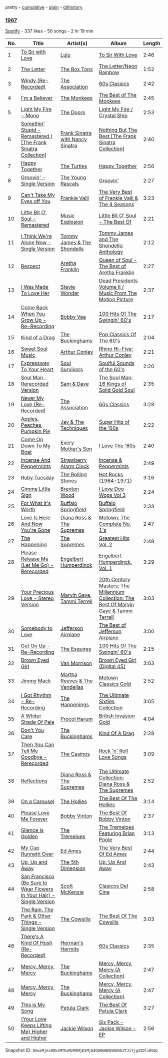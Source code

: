 pretty - [cumulative](/playlists/cumulative/3nT5EK7WTRbRZ5vtWg5irD.md) - [plain](/playlists/plain/3nT5EK7WTRbRZ5vtWg5irD) - [githistory](https://github.githistory.xyz/mackorone/spotify-playlist-archive/blob/main/playlists/plain/3nT5EK7WTRbRZ5vtWg5irD)

### [1967](https://open.spotify.com/playlist/3nT5EK7WTRbRZ5vtWg5irD)

> 

[Spotify](https://open.spotify.com/user/spotify) - 337 likes - 50 songs - 2 hr 19 min

| No. | Title | Artist(s) | Album | Length |
|---|---|---|---|---|
| 1 | [To Sir with Love](https://open.spotify.com/track/0gBFr7N2D1GfhkXIIepIGG) | [Lulu](https://open.spotify.com/artist/0jYKX08u1XxmHrl5TdM2QZ) | [To Sir With Love](https://open.spotify.com/album/37J4FeONwmD1Gl3PzvZGv3) | 2:46 |
| 2 | [The Letter](https://open.spotify.com/track/6RJK553YhstRzyKA4mug09) | [The Box Tops](https://open.spotify.com/artist/3KGQvnOoqUHi3KxKQMZtXr) | [The Letter/Neon Rainbow](https://open.spotify.com/album/08mPxuP35Db56jUUgRvGFs) | 1:52 |
| 3 | [Windy \(Re\-Recorded\)](https://open.spotify.com/track/5UP6vEGxMMXpNPdTiSl8oP) | [The Association](https://open.spotify.com/artist/2kuNswDC82PL9xRbfaZJaS) | [60s Classics](https://open.spotify.com/album/3w6MFLPPc56ilMeY4zwoim) | 2:42 |
| 4 | [I'm a Believer](https://open.spotify.com/track/1CSLeVCXmetBh8IkTPMFdL) | [The Monkees](https://open.spotify.com/artist/320EPCSEezHt1rtbfwH6Ck) | [The Best of The Monkees](https://open.spotify.com/album/338yWfNJWW2SXxVfIdczUD) | 2:45 |
| 5 | [Light My Fire \- Mono](https://open.spotify.com/track/7aghcqWLL9hGMIb0VFdbyD) | [The Doors](https://open.spotify.com/artist/22WZ7M8sxp5THdruNY3gXt) | [Light My Fire / Crystal Ship](https://open.spotify.com/album/1af3iW7MMGoeK7Xuh3SZIi) | 2:53 |
| 6 | [Somethin' Stupid \- Remastered \) \[The Frank Sinatra Collection\]](https://open.spotify.com/track/0eYXGlTTtZBmqAfMVZe67l) | [Frank Sinatra with Nancy Sinatra](https://open.spotify.com/artist/1zw3G7c4vahr4WWYhnkCoY) | [Nothing But The Best \[The Frank Sinatra Collection\]](https://open.spotify.com/album/48ijda2pd3B1CcrqN9sgdV) | 2:40 |
| 7 | [Happy Together](https://open.spotify.com/track/1JO1xLtVc8mWhIoE3YaCL0) | [The Turtles](https://open.spotify.com/artist/2VIoWte1HPDbZ2WqHd2La7) | [Happy Together](https://open.spotify.com/album/2pMxs38Y5A0mmHrcu3twvB) | 2:56 |
| 8 | [Groovin' \- Single Version](https://open.spotify.com/track/3UB6yOPeImCCUuQzaggho1) | [The Young Rascals](https://open.spotify.com/artist/5X3TuTi9OIsJXMGxPwTKM2) | [Groovin'](https://open.spotify.com/album/1KdQnV7aijYNQB9KOpZNYy) | 2:27 |
| 9 | [Can't Take My Eyes off You](https://open.spotify.com/track/6ft9PAgNOjmZ2kFVP7LGqb) | [Frankie Valli](https://open.spotify.com/artist/3CDKmzJu6uwEGnPLLZffpD) | [The Very Best of Frankie Valli & The 4 Seasons](https://open.spotify.com/album/0NUEQILaBzavnzcMEs4buZ) | 3:23 |
| 10 | [Little Bit O' Soul \- Remastered](https://open.spotify.com/track/4Cl6BCh0RGp9puOTMkZlMM) | [Music Explosion](https://open.spotify.com/artist/1DVs21DjifVH0pgsjPlokN) | [Little Bit O' Soul \- The Best Of](https://open.spotify.com/album/6VoZpwEkq7VlNW8rMzVaOe) | 2:21 |
| 11 | [I Think We're Alone Now \- Single Version](https://open.spotify.com/track/0jfOA16bjZxrkIzibPcl6U) | [Tommy James & The Shondells](https://open.spotify.com/artist/01hRNr3yF5bYnPq4wZ88iI) | [Tommy James and The Shondells: Anthology](https://open.spotify.com/album/5IL9KRDDd1L4m6f9SKS0yN) | 2:12 |
| 12 | [Respect](https://open.spotify.com/track/1LI7vkkJ5EKLl6MpZBWZF2) | [Aretha Franklin](https://open.spotify.com/artist/7nwUJBm0HE4ZxD3f5cy5ok) | [Queen of Soul \- The Best of Aretha Franklin](https://open.spotify.com/album/6OxXVtZwExAmdrUIG2afFf) | 2:27 |
| 13 | [I Was Made To Love Her](https://open.spotify.com/track/7jUrgJlF9V4XmP9xZpRV2t) | [Stevie Wonder](https://open.spotify.com/artist/7guDJrEfX3qb6FEbdPA5qi) | [Dead Presidents Volume II / Music From The Motion Picture](https://open.spotify.com/album/52Us0gT9wf2yGMNlwTATGB) | 2:37 |
| 14 | [Come Back When You Grow Up \- Re\-Recording](https://open.spotify.com/track/2XhqxaR7CiWTUw1ldSMCCb) | [Bobby Vee](https://open.spotify.com/artist/5MX2l6ewjOaeWn1lYNhzlO) | [100 Hits Of The Swingin' 60's](https://open.spotify.com/album/36QisDW5zB4phHrXOzE60V) | 2:17 |
| 15 | [Kind of a Drag](https://open.spotify.com/track/5NfMMASaRz01fltWjbYoLu) | [The Buckinghams](https://open.spotify.com/artist/4zmxet3ZPdSmL3Xyv1Wegb) | [Pop Classics Of The 60's](https://open.spotify.com/album/5GCaDPj9Jx6TEZChzUacWM) | 2:04 |
| 16 | [Sweet Soul Music](https://open.spotify.com/track/0pvA063uNyGQFp7DNtmk0P) | [Arthur Conley](https://open.spotify.com/artist/10TSIJnyUcowWhpjj59gHB) | [Rhino Hi\-Five: Arthur Conley](https://open.spotify.com/album/6dYQhuDC49jXh7YvTtb0oT) | 2:21 |
| 17 | [Expressway To Your Heart](https://open.spotify.com/track/5NzADQshCZQlAxi52RIEvb) | [Soul Survivors](https://open.spotify.com/artist/6gUnpPjRKhAq45Mmi2hmkx) | [Soulful Sounds of the 60's](https://open.spotify.com/album/2kIVXK1RfPb1uE4lpHUpK1) | 2:20 |
| 18 | [Soul Man \- Rerecorded Version](https://open.spotify.com/track/3PPDGzMM34lQWlBau6Zz18) | [Sam & Dave](https://open.spotify.com/artist/2BVYdY4PyfCF9z4NrkhEB2) | [The Soul Man: 16 Kings of Solid Gold Soul](https://open.spotify.com/album/0Usftp2xFitLsDZeXMiktB) | 2:35 |
| 19 | [Never My Love \(Re\-Recorded\)](https://open.spotify.com/track/6I89zh6bYuPEpvKFtrp6q5) | [The Association](https://open.spotify.com/artist/2kuNswDC82PL9xRbfaZJaS) | [60s Classics](https://open.spotify.com/album/3w6MFLPPc56ilMeY4zwoim) | 3:28 |
| 20 | [Apples, Peaches, Pumpkin Pie](https://open.spotify.com/track/53wgm6C31p4lIynsIFU2Pn) | [Jay & The Techniques](https://open.spotify.com/artist/36eDX6PQlJkjxXUhIINO5w) | [Super Hits of the '60s](https://open.spotify.com/album/5fTdZVRw6PK2LBmRKLrv0W) | 2:22 |
| 21 | [Come On Down To My Boat](https://open.spotify.com/track/5avIhFaXUBGk5Hoeq7fZag) | [Every Mother's Son](https://open.spotify.com/artist/44RnRzSdbvlthfaspNyQld) | [I Love The '60s](https://open.spotify.com/album/3gnq9iUnS4nMO7DdkbINmr) | 2:40 |
| 22 | [Incense And Peppermints](https://open.spotify.com/track/20MBLB1TCm3tQK3XZlHXTK) | [Strawberry Alarm Clock](https://open.spotify.com/artist/1nyQBzKgZ2hBLr7PnyV7cI) | [Incense & Peppermints](https://open.spotify.com/album/5hGwwc1svsrzpCUlnP84F5) | 2:49 |
| 23 | [Ruby Tuesday](https://open.spotify.com/track/2EV1QIypzlJcynYfZZZaJ5) | [The Rolling Stones](https://open.spotify.com/artist/22bE4uQ6baNwSHPVcDxLCe) | [Hot Rocks \(1964\-1971\)](https://open.spotify.com/album/0aqZJlugIkTUWW1sa4BANp) | 3:16 |
| 24 | [Gimme Little Sign](https://open.spotify.com/track/5Mtfpo81RKlw5fAvWXFPlT) | [Brenton Wood](https://open.spotify.com/artist/6ohvzFHYmLd05kyYhLui5K) | [I Love Doo Wops Vol 3](https://open.spotify.com/album/49LjzYvbh1Sw7LHYLp3ad7) | 2:24 |
| 25 | [For What It's Worth](https://open.spotify.com/track/1qRA5BS78u3gME0loMl9AA) | [Buffalo Springfield](https://open.spotify.com/artist/3eskO5m0H4yiF64vRySBjr) | [Buffalo Springfield](https://open.spotify.com/album/3PkdGRruLnJ9zCtANiDrpB) | 2:33 |
| 26 | [Love Is Here And Now You're Gone](https://open.spotify.com/track/5HZSDXEb70PqLwLDhAOMM9) | [Diana Ross & The Supremes](https://open.spotify.com/artist/0rXI0q8Cahq6numvPlloaq) | [Motown: The Complete No\. 1's](https://open.spotify.com/album/0iv3gV69jA1YY2H0UTy9yF) | 2:47 |
| 27 | [The Happening](https://open.spotify.com/track/3IQW9vlqO5EBijIuXgIE6x) | [The Supremes](https://open.spotify.com/artist/57bUPid8xztkieZfS7OlEV) | [Greatest Hits Vol\. 2](https://open.spotify.com/album/5TsbQTHbUyH6em2SmDE3xg) | 2:48 |
| 28 | [Please Release Me \(Let Me Go\) \- Rerecorded](https://open.spotify.com/track/27UKQ1YS0oWzAPVl0wPIvD) | [Engelbert Humperdinck](https://open.spotify.com/artist/17XXKfRBMCWvLrqGoNkJXm) | [Engelbert Humperdinck\. Vol\. 1](https://open.spotify.com/album/3Utgld0313uTv1E9fhD5TZ) | 3:29 |
| 29 | [Your Precious Love \- Stereo Version](https://open.spotify.com/track/3LLqU3MrWCq2qfrYEeOVv4) | [Marvin Gaye](https://open.spotify.com/artist/3koiLjNrgRTNbOwViDipeA), [Tammi Terrell](https://open.spotify.com/artist/75jNCko3SnEMI5gwGqrbb8) | [20th Century Masters: The Millennium Collection: The Best Of Marvin Gaye & Tammi Terrell](https://open.spotify.com/album/2FJv3jHewcKaYT506ny93J) | 3:03 |
| 30 | [Somebody to Love](https://open.spotify.com/track/5q3qYTQHiWceu6zZNZR01I) | [Jefferson Airplane](https://open.spotify.com/artist/2qFr8w5sWUITRlzZ9kZotF) | [The Best of Jefferson Airplane](https://open.spotify.com/album/3BJTPCYvMDeeOrjy2YYVhT) | 3:00 |
| 31 | [Get On Up \- Re\-Recording](https://open.spotify.com/track/2XUHY7q6p5ruzFFllXUXT1) | [The Esquires](https://open.spotify.com/artist/4dNs4gsyisVixgpkjyvD8D) | [100 Hits Of The Swingin' 60's](https://open.spotify.com/album/36QisDW5zB4phHrXOzE60V) | 2:15 |
| 32 | [Brown Eyed Girl](https://open.spotify.com/track/30g3R8mv8qyLKv1A0cAFil) | [Van Morrison](https://open.spotify.com/artist/44NX2ffIYHr6D4n7RaZF7A) | [Brown Eyed Girl \(Digital 45\)](https://open.spotify.com/album/0W8MDv2mOvLAAfQP7RxOyX) | 3:03 |
| 33 | [Jimmy Mack](https://open.spotify.com/track/2Up2usQZrxhnIZ9mazWxHd) | [Martha Reeves & The Vandellas](https://open.spotify.com/artist/1Pe5hlKMCTULjosqZ6KanP) | [Motown Classics Gold](https://open.spotify.com/album/40KxTnjIObibeSLHThbSoE) | 2:52 |
| 34 | [I Got Rhythm \- Re\-Recording](https://open.spotify.com/track/0b664gja5VRLHoX3uGTyOw) | [The Happenings](https://open.spotify.com/artist/5ojumrbWWohLIuzArVoyDs) | [The Ultimate Sixties Collection](https://open.spotify.com/album/2CqYJbZzK4gOM33MtBoI6D) | 3:05 |
| 35 | [A Whiter Shade Of Pale](https://open.spotify.com/track/3eOcCcZWqgR6nMZ54jnTH8) | [Procol Harum](https://open.spotify.com/artist/0GbqW5TJr7n4is453VOY4C) | [British Invasion Gold](https://open.spotify.com/album/7GyCInPcS17DR5hJcoPcVT) | 4:04 |
| 36 | [Don't You Care](https://open.spotify.com/track/6WPH4hbTPOeeWSihqan6DU) | [The Buckinghams](https://open.spotify.com/artist/4zmxet3ZPdSmL3Xyv1Wegb) | [Kind Of A Drag](https://open.spotify.com/album/6SGC3gXGTp5s9nyeqF2ox9) | 2:28 |
| 37 | [Then You Can Tell Me Goodbye \- Rerecorded](https://open.spotify.com/track/6gjS093LxGZdyBsDtREich) | [The Casinos](https://open.spotify.com/artist/2oEalcjHCHizuXF2ao47F6) | [Rock 'n' Roll Love Songs](https://open.spotify.com/album/1PSizWnzUXGF9B1qpbxjTe) | 3:09 |
| 38 | [Reflections](https://open.spotify.com/track/7vA6re7Ov7mJMcRFAVCFya) | [Diana Ross & The Supremes](https://open.spotify.com/artist/0rXI0q8Cahq6numvPlloaq) | [The Ultimate Collection: Diana Ross & The Supremes](https://open.spotify.com/album/7fcOxitD63UE7qTGiPEE8t) | 2:52 |
| 39 | [On a Carousel](https://open.spotify.com/track/05Vur1NsBkcw9DQteuhF89) | [The Hollies](https://open.spotify.com/artist/6waa8mKu91GjzD4NlONlNJ) | [The Best Of The Hollies](https://open.spotify.com/album/5nOPp6nOR5PwV2lMFD898a) | 3:14 |
| 40 | [Please Love Me Forever](https://open.spotify.com/track/4YNKYvRIvrIqcrJNv1u4v0) | [Bobby Vinton](https://open.spotify.com/artist/6bOYtKnpLPQSfMpS2ilotK) | [The Best Of Bobby Vinton](https://open.spotify.com/album/4qK4QZUSp8QdoMEm9mrzyA) | 2:37 |
| 41 | [Silence Is Golden](https://open.spotify.com/track/7xy8vPQB2t2kDgJwqk71Tv) | [The Tremeloes](https://open.spotify.com/artist/2VL8sLEJ6lHEwocjc1pN9w) | [The Tremeloes Featuring Brian Poole](https://open.spotify.com/album/1RE1bbr4FiSw6nD1AbcrYC) | 3:13 |
| 42 | [My Cup Runneth Over](https://open.spotify.com/track/40BvPdq2rwYIoioUgjKHoK) | [Ed Ames](https://open.spotify.com/artist/1iBpJEBrSFXCtPOc5OUZiY) | [The Very Best Of Ed Ames](https://open.spotify.com/album/5HXA9cDdEP0USoHlIFSSOE) | 2:44 |
| 43 | [Up, Up and Away](https://open.spotify.com/track/3JdToGxgvH9SnO1a605Ztr) | [The 5th Dimension](https://open.spotify.com/artist/1UUYAQ9LiRsZF0ZukQNWXM) | [Up, Up And Away](https://open.spotify.com/album/77VEDrJrgHdCr6Ju3N4AQp) | 2:43 |
| 44 | [San Francisco \(Be Sure to Wear Flowers in Your Hair\) \- Single Version](https://open.spotify.com/track/64Dlvq5TszaaQ7B5PqSHIY) | [Scott McKenzie](https://open.spotify.com/artist/7d7AZ3CQC457bFhK0wHpSO) | [Clasicos Del Cine](https://open.spotify.com/album/1VWbR5cktfUGFnNGL1WdnM) | 2:58 |
| 45 | [The Rain, The Park & Other Things \- Single Version](https://open.spotify.com/track/0sOoGrE5PY5EBDQnR7Yysu) | [The Cowsills](https://open.spotify.com/artist/4ZSzroBNV7HzBDO9aohuF1) | [The Best Of The Cowsills](https://open.spotify.com/album/7rDEh3q8XOYbt31qr2Bfq3) | 3:03 |
| 46 | [There's A Kind Of Hush \(Re\-Recorded\)](https://open.spotify.com/track/5VsKPXhZ1eXWSk8ndAxc54) | [Herman's Hermits](https://open.spotify.com/artist/48YxSlb23RAaCd4RyHcV9V) | [60s Classics](https://open.spotify.com/album/3w6MFLPPc56ilMeY4zwoim) | 2:35 |
| 47 | [Mercy, Mercy, Mercy](https://open.spotify.com/track/6un3zjWCZNU3SgNBrIviXX) | [The Buckinghams](https://open.spotify.com/artist/4zmxet3ZPdSmL3Xyv1Wegb) | [Mercy, Mercy, Mercy \(A Collection\)](https://open.spotify.com/album/0pjXrAIB2gf5rvJodKUJD6) | 2:47 |
| 48 | [Mercy, Mercy, Mercy](https://open.spotify.com/track/6un3zjWCZNU3SgNBrIviXX) | [The Buckinghams](https://open.spotify.com/artist/4zmxet3ZPdSmL3Xyv1Wegb) | [Mercy, Mercy, Mercy \(A Collection\)](https://open.spotify.com/album/0pjXrAIB2gf5rvJodKUJD6) | 2:47 |
| 49 | [This is My Song](https://open.spotify.com/track/19BelOiAV9jQaiO4rkLsdf) | [Petula Clark](https://open.spotify.com/artist/6nKqt1nbSBEq3iUXD1Xgz8) | [The Best Of Petula Clark](https://open.spotify.com/album/6u0ZmjEVYYVKnii51JszaS) | 3:27 |
| 50 | [\(Your Love Keeps Lifting Me\) Higher and Higher](https://open.spotify.com/track/2P42mn8y5OCL8iBD8n3s8e) | [Jackie Wilson](https://open.spotify.com/artist/4VnomLtKTm9Ahe1tZfmZju) | [Six Pack \- Jackie Wilson \- EP](https://open.spotify.com/album/6XPjcjaFP6M0NK32y2hcS6) | 2:56 |

Snapshot ID: `OSwzMjkxODkzMTUxMzM5MjE5MjA4OGRmNDQ5NDhkZTJiYjg3ZDliOGQz`
